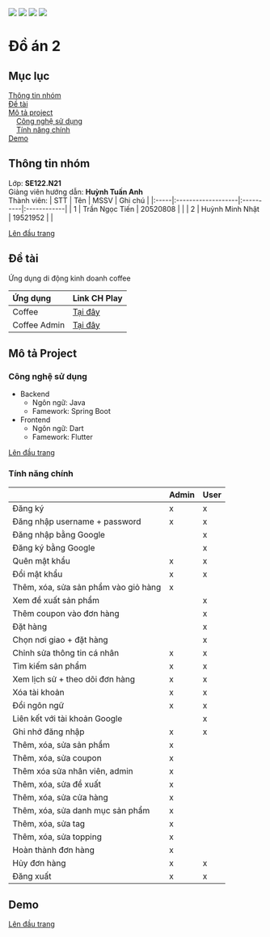 [![](https://img.shields.io/github/license/ngoctienUIT/Coffee.svg)](https://github.com/ngoctienUIT/Coffee)
[![](https://tokei.rs/b1/github/ngoctienUIT/Coffee)](https://github.com/ngoctienUIT/Coffee)
[![](https://img.shields.io/github/repo-size/ngoctienUIT/Coffee)](https://github.com/ngoctienUIT/Coffee)
[![](https://img.shields.io/github/languages/code-size/ngoctienUIT/Coffee)](https://github.com/ngoctienUIT/Coffee)

#

# **Đồ án 2**
<a name="top"><a>
## Mục lục

[Thông tin nhóm](#info)\
[Đề tài](#topic)\
[Mô tả project](#project)\
&nbsp;&nbsp;&nbsp; [Công nghệ sử dụng](#use)\
&nbsp;&nbsp;&nbsp; [Tính năng chính](#main-feature)\
[Demo](#demo)

## Thông tin nhóm <a name="info"></a>

Lớp: **SE122.N21** \
Giảng viên hướng dẫn: **Huỳnh Tuấn Anh** \
Thành viên:
| STT  | Tên                | MSSV      | Ghi chú     |
|:-----|:-------------------|:----------|:------------|
|  1   |  Trần Ngọc Tiến | 20520808  |  |
|  2   |  Huỳnh Minh Nhật    |  19521952 |             |

[Lên đầu trang](#top)
## Đề tài <a name="topic"></a>

Ứng dụng di động kinh doanh coffee

|Ứng dụng|Link CH Play|
|:-----|:------|
|Coffee| [Tại đây](https://play.google.com/store/apps/details?id=com.uit.coffee) |
|Coffee Admin|[Tại đây](https://play.google.com/store/apps/details?id=com.uit.coffee_admin)|

## Mô tả Project <a name="project"></a>

### Công nghệ sử dụng <a name="use"></a>
- Backend
    - Ngôn ngữ: Java
    - Famework: Spring Boot
- Frontend
    - Ngôn ngữ: Dart
    - Famework: Flutter

[Lên đầu trang](#top)
### Tính năng chính <a name="main-feature"></a>


||Admin|User|
|:-----|:------|:----------|
|Đăng ký| x | x |
|Đăng nhập username + password|x|x|
|Đăng nhập bằng Google||x|
|Đăng ký bằng Google||x|
|Quên mật khẩu|x|x|
|Đổi mật khẩu|x|x|
|Thêm, xóa, sửa sản phẩm vào giỏ hàng|x|
|Xem đề xuất sản phẩm||x|
|Thêm coupon vào đơn hàng||x|
|Đặt hàng||x|
|Chọn nơi giao + đặt hàng||x|
|Chỉnh sửa thông tin cá nhân|x|x
|Tìm kiếm sản phẩm|x|x
|Xem lịch sử + theo dõi đơn hàng|x|x|
|Xóa tài khoản|x|x|
|Đổi ngôn ngữ|x|x|
|Liên kết với tài khoản Google||x|
|Ghi nhớ đăng nhập|x|x|
|Thêm, xóa, sửa sản phẩm|x|
|Thêm, xóa, sửa coupon|x|
|Thêm xóa sửa nhân viên, admin|x|
|Thêm, xóa, sửa đề xuất|x|
|Thêm, xóa, sửa cửa hàng|x|
|Thêm, xóa, sửa danh mục sản phẩm|x|
|Thêm, xóa, sửa tag|x|
|Thêm, xóa, sửa topping|x|
|Hoàn thành đơn hàng|x|
|Hủy đơn hàng|x|x|
|Đăng xuất|x|x|


## Demo <a name="demo"></a>
  
[Lên đầu trang](#top)
